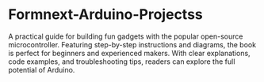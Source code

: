# Formnext-Arduino-Projectss
A practical guide for building fun gadgets with the popular open-source microcontroller. Featuring step-by-step instructions and diagrams, the book is perfect for beginners and experienced makers. With clear explanations, code examples, and troubleshooting tips, readers can explore the full potential of Arduino.
